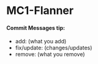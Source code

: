 # MC1-Flanner

#### Commit Messages tip:
- add: (what you add)
- fix/update: (changes/updates)
- remove: (what you remove)

